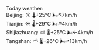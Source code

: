Today weather:  
Beijing: ☀️   🌡️+25°C 🌬️↖7km/h  
Tianjin: ☀️   🌡️+29°C 🌬️↗4km/h  
Shijiazhuang: ⛅️  🌡️+25°C 🌬️←4km/h  
Tangshan: ⛅️  🌡️+26°C 🌬️↗13km/h  
